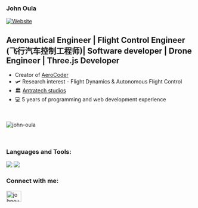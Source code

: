 ### John Oula

[![Website](https://img.shields.io/badge/AeroCoder-visit-orange)](https://aerocoder.vercel.app)
<br>

## Aeronautical Engineer | Flight Control Engineer (飞行汽车控制工程师)| Software developer | Drone Engineer | Three.js Developer 

- Creator of [ AeroCoder ](http://aerocoder.vercel.app)
- 🛩 Research interest - Flight Dynamics & Autonomous Flight Control
- 🏛 [Antratech studios][website]
- 💻 5 years of programming and web development experience


<br />
<p><img align="center" src="https://github-readme-stats.vercel.app/api/top-langs?username=john-oula&show_icons=true&locale=en&layout=compact" alt="john-oula" /></p>

<br />




[website]: https://www.antratechstudios.com
[twitter]: https://twitter.com/johnoula
[linkedin]: https://www.linkedin.com/in/johnoula/

<h3 align="left">Languages and Tools:</h3>
<div align="left">
    <img src="https://skillicons.dev/icons?i=matlab,autocad,express,react,nodejs,python,flask,html,css,javascript,nextjs,electron,firebase,figma" />
    <img src="https://skillicons.dev/icons?i=bootstrap,git,github,vscode,pycharm,mysql,postgresql,webpack,threejs,supabase" /><br>
</div>

<h3 align="left">Connect with me:</h3>
<p align="left">
<a href="https://linkedin.com/in/johnoula" target="blank"><img align="center" src="https://raw.githubusercontent.com/rahuldkjain/github-profile-readme-generator/master/src/images/icons/Social/linked-in-alt.svg" alt="johnoula" height="30" width="40" /></a>
</p>

